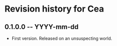 # Revision history for Cea

## 0.1.0.0 -- YYYY-mm-dd

* First version. Released on an unsuspecting world.
